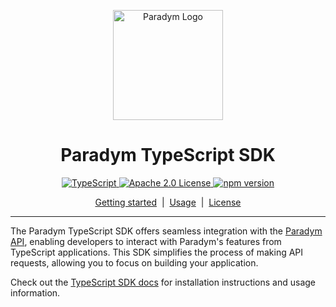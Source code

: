 <p align="center">
<div align="center">
   <img src="https://raw.githubusercontent.com/animo/paradym-sdk-ts/main/assets/icon.png" alt="Paradym Logo" height="176px" />
</div>
<h1 align="center"><b>Paradym TypeScript SDK</b></h1>
</p>



<p align="center">
  <a href="https://typescriptlang.org">
    <img src="https://img.shields.io/badge/%3C%2F%3E-TypeScript-%230074c1.svg" alt="TypeScript" />
  </a>
  <a href="https://opensource.org/licenses/Apache-2.0">
    <img src="https://img.shields.io/badge/License-Apache_2.0-yellowgreen.svg" alt="Apache 2.0 License" />
  </a>
  <a href="https://badge.fury.io/js/@paradym%2Fsdk">
    <img src="https://badge.fury.io/js/@paradym%2Fsdk.svg" alt="npm version">
  </a>
</p>

<p align="center">
  <a href="#getting-started">Getting started</a> 
  &nbsp;|&nbsp;
  <a href="#usage">Usage</a> 
  &nbsp;|&nbsp;
  <a href="#contributing">License</a> 
</p>

---
The Paradym TypeScript SDK offers seamless integration with the [Paradym API](https://paradym.id/reference), enabling developers to interact with Paradym's features from TypeScript applications. This SDK simplifies the process of making API requests, allowing you to focus on building your application.

Check out the [TypeScript SDK docs](https://docs.paradym.id/api-and-dashboard/typescript-sdk) for installation instructions and usage information.